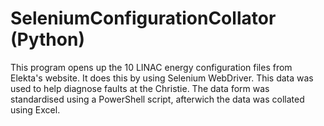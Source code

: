# SeleniumConfigurationCollator (Python)
This program opens up the 10 LINAC energy configuration files from Elekta's website. It does this by using Selenium WebDriver. This data was used to help diagnose faults at the Christie. The data form was standardised using a PowerShell script, afterwich the data was collated using Excel.
